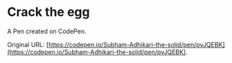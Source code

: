# Crack the egg

A Pen created on CodePen.

Original URL: [https://codepen.io/Subham-Adhikari-the-solid/pen/pvJQEBK](https://codepen.io/Subham-Adhikari-the-solid/pen/pvJQEBK).

